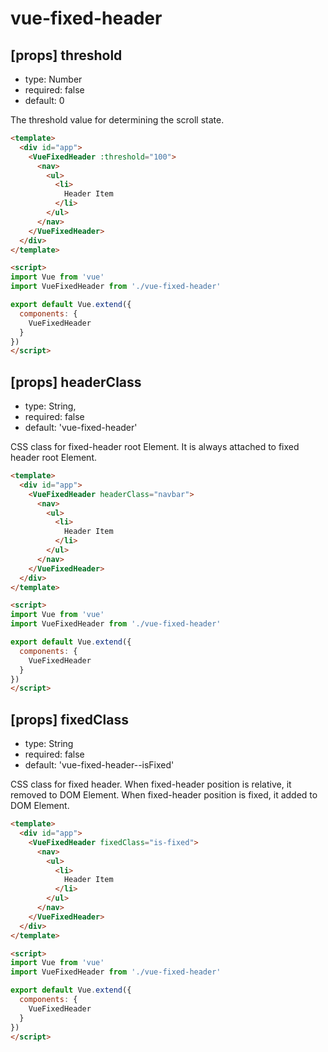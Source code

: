 # vue-fixed-header

## [props] threshold

- type: Number
- required: false
- default: 0

The threshold value for determining the scroll state.

```html
<template>
  <div id="app">
    <VueFixedHeader :threshold="100">
      <nav>
        <ul>
          <li>
            Header Item
          </li>
        </ul>
      </nav>
    </VueFixedHeader>
  </div>
</template>

<script>
import Vue from 'vue'
import VueFixedHeader from './vue-fixed-header'

export default Vue.extend({
  components: {
    VueFixedHeader
  }
})
</script>
```

## [props] headerClass

- type: String,
- required: false
- default: 'vue-fixed-header'

CSS class for fixed-header root Element.
It is always attached to fixed header root Element.

```html
<template>
  <div id="app">
    <VueFixedHeader headerClass="navbar">
      <nav>
        <ul>
          <li>
            Header Item
          </li>
        </ul>
      </nav>
    </VueFixedHeader>
  </div>
</template>

<script>
import Vue from 'vue'
import VueFixedHeader from './vue-fixed-header'

export default Vue.extend({
  components: {
    VueFixedHeader
  }
})
</script>
```

## [props] fixedClass

- type: String
- required: false
- default: 'vue-fixed-header--isFixed'

CSS class for fixed header.
When fixed-header position is relative, it removed to DOM Element.
When fixed-header position is fixed, it added to DOM Element.

```html
<template>
  <div id="app">
    <VueFixedHeader fixedClass="is-fixed">
      <nav>
        <ul>
          <li>
            Header Item
          </li>
        </ul>
      </nav>
    </VueFixedHeader>
  </div>
</template>

<script>
import Vue from 'vue'
import VueFixedHeader from './vue-fixed-header'

export default Vue.extend({
  components: {
    VueFixedHeader
  }
})
</script>
```
